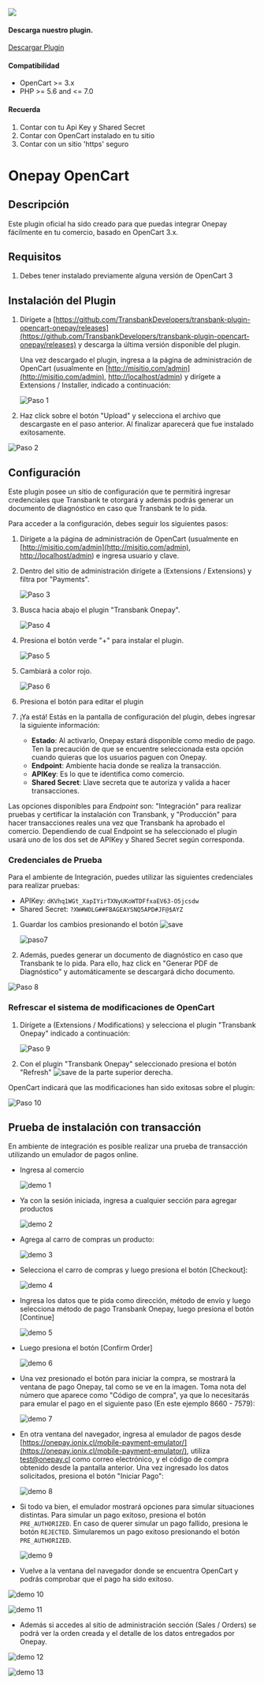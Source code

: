 <div class="data-menu-side-right">
  <div class="btn-side-right"><span><img src="/images/navbar.png"></span></div>
  <div class="block-cantainer">
    <h4>Descarga nuestro plugin.</h4>
    <a class="td_btn-more" target="_blank" href="https://github.com/TransbankDevelopers/transbank-plugin-opencart-onepay/releases/latest">Descargar Plugin</a>
    <br>
    <h4>Compatibilidad</h4>
    <ul>
      <li>OpenCart >= 3.x</li>
      <li>PHP >= 5.6 and <= 7.0</li>
    </ul>
    <h4>Recuerda</h4>
    <ol>
      <li>Contar con tu Api Key y Shared Secret</li>
      <li>Contar con OpenCart instalado en tu sitio</li>
      <li>Contar con un sitio 'https' seguro</li>
    </ol>
  </div>
</div>

<h1 class="toc-ignore">Onepay OpenCart</h1>
<h1 style="display: none;">Onepay</h1>

## Descripción

Este plugin oficial ha sido creado para que puedas integrar Onepay fácilmente en tu comercio, basado en OpenCart 3.x.

## Requisitos

1. Debes tener instalado previamente alguna versión de OpenCart 3

## Instalación del Plugin

1. Dirígete a [https://github.com/TransbankDevelopers/transbank-plugin-opencart-onepay/releases](https://github.com/TransbankDevelopers/transbank-plugin-opencart-onepay/releases) y descarga la última versión disponible del plugin.

    Una vez descargado el plugin, ingresa a la página de administración de OpenCart (usualmente en [http://misitio.com/admin](http://misitio.com/admin), [http://localhost/admin](http://localhost/admin)) y dirígete a Extensions / Installer, indicado a continuación:

    ![Paso 1](/images/plug/open/onepay/paso1.png)

2. Haz click sobre el botón "Upload" y selecciona el archivo que descargaste en el paso anterior. Al finalizar aparecerá que fue instalado exitosamente.

  ![Paso 2](/images/plug/open/onepay/paso2.png)

## Configuración

Este plugin posee un sitio de configuración que te permitirá ingresar credenciales que Transbank te otorgará y además podrás generar un documento de diagnóstico en caso que Transbank te lo pida.

Para acceder a la configuración, debes seguir los siguientes pasos:

1. Dirígete a la página de administración de OpenCart (usualmente en [http://misitio.com/admin](http://misitio.com/admin), [http://localhost/admin](http://localhost/admin)) e ingresa usuario y clave.

2. Dentro del sitio de administración dirígete a (Extensions / Extensions) y filtra por "Payments".

    ![Paso 3](/images/plug/open/onepay/paso3.png)

3. Busca hacia abajo el plugin "Transbank Onepay".

    ![Paso 4](/images/plug/open/onepay/paso4.png)

4. Presiona el botón verde "+" para instalar el plugin.

    ![Paso 5](/images/plug/open/onepay/paso5.png)

5. Cambiará a color rojo.

    ![Paso 6](/images/plug/open/onepay/paso6.png)

6. Presiona el botón para editar el plugin

7. ¡Ya está! Estás en la pantalla de configuración del plugin, debes ingresar la siguiente información:
   * **Estado**: Al activarlo, Onepay estará disponible como medio de pago. Ten la precaución de que se encuentre seleccionada esta opción cuando quieras que los usuarios paguen con Onepay.
   * **Endpoint**: Ambiente hacia donde se realiza la transacción.
   * **APIKey**: Es lo que te identifica como comercio.
   * **Shared Secret**: Llave secreta que te autoriza y valida a hacer transacciones.

  Las opciones disponibles para _Endpoint_ son: "Integración" para realizar pruebas y certificar la instalación con Transbank, y "Producción" para hacer transacciones reales una vez que Transbank ha aprobado el comercio. Dependiendo de cual Endpoint se ha seleccionado el plugin usará uno de los dos set de APIKey y Shared Secret según corresponda.

### Credenciales de Prueba

Para el ambiente de Integración, puedes utilizar las siguientes credenciales para realizar pruebas:

* APIKey: `dKVhq1WGt_XapIYirTXNyUKoWTDFfxaEV63-O5jcsdw`
* Shared Secret: `?XW#WOLG##FBAGEAYSNQ5APD#JF@$AYZ`

1. Guardar los cambios presionando el botón ![save](/images/plug/open/onepay/save.png)

   ![paso7](/images/plug/open/onepay/paso7.png)

2. Además, puedes generar un documento de diagnóstico en caso que Transbank te lo pida. Para ello, haz click en "Generar PDF de Diagnóstico" y automáticamente se descargará dicho documento.

  ![Paso 8](/images/plug/open/onepay/paso8.png)

### Refrescar el sistema de modificaciones de OpenCart

1. Dirígete a (Extensions / Modifications) y selecciona el plugin "Transbank Onepay" indicado a continuación:

    ![Paso 9](/images/plug/open/onepay/paso9.png)

2. Con el plugin "Transbank Onepay" seleccionado presiona el botón "Refresh" ![save](/images/plug/open/onepay/mod_refresh.png) de la parte superior derecha.

OpenCart indicará que las modificaciones han sido exitosas sobre el plugin:

  ![Paso 10](/images/plug/open/onepay/paso10.png)

## Prueba de instalación con transacción

En ambiente de integración es posible realizar una prueba de transacción utilizando un emulador de pagos online.

* Ingresa al comercio

  ![demo 1](/images/plug/open/onepay/demo1.png)

* Ya con la sesión iniciada, ingresa a cualquier sección para agregar productos

  ![demo 2](/images/plug/open/onepay/demo2.png)

* Agrega al carro de compras un producto:

  ![demo 3](/images/plug/open/onepay/demo3.png)

* Selecciona el carro de compras y luego presiona el botón [Checkout]:

  ![demo 4](/images/plug/open/onepay/demo4.png)

* Ingresa los datos que te pida como dirección, método de envío y luego selecciona método de pago Transbank Onepay, luego presiona el botón [Continue]

  ![demo 5](/images/plug/open/onepay/demo5.png)

* Luego presiona el botón [Confirm Order]

  ![demo 6](/images/plug/open/onepay/demo6.png)

* Una vez presionado el botón para iniciar la compra, se mostrará la ventana de pago Onepay, tal como se ve en la imagen. Toma nota del número que aparece como "Código de compra", ya que lo necesitarás para emular el pago en el siguiente paso (En este ejemplo 8660 - 7579):

  ![demo 7](/images/plug/open/onepay/demo7.png)

* En otra ventana del navegador, ingresa al emulador de pagos desde [https://onepay.ionix.cl/mobile-payment-emulator/](https://onepay.ionix.cl/mobile-payment-emulator/), utiliza test@onepay.cl como correo electrónico, y el código de compra obtenido desde la pantalla anterior. Una vez ingresado los datos solicitados, presiona el botón "Iniciar Pago":

  ![demo 8](/images/plug/open/onepay/demo8.png)

* Si todo va bien, el emulador mostrará opciones para simular situaciones distintas. Para simular un pago exitoso, presiona el botón `PRE_AUTHORIZED`. En caso de querer simular un pago fallido, presiona le botón `REJECTED`. Simularemos un pago exitoso presionando el botón `PRE_AUTHORIZED`.

  ![demo 9](/images/plug/open/onepay/demo9.png)

* Vuelve a la ventana del navegador donde se encuentra OpenCart y podrás comprobar que el pago ha sido exitoso.

 ![demo 10](/images/plug/open/onepay/demo10.png)

 ![demo 11](/images/plug/open/onepay/demo11.png)

* Además si accedes al sitio de administración sección (Sales / Orders) se podrá ver la orden creada y el detalle de los datos entregados por Onepay.

 ![demo 12](/images/plug/open/onepay/demo12.png)

 ![demo 13](/images/plug/open/onepay/demo13.png)
